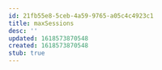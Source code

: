 ```yaml
---
id: 21fb55e8-5ceb-4a59-9765-a05c4c4923c1
title: maxSessions
desc: ''
updated: 1618573870548
created: 1618573870548
stub: true
---
```


